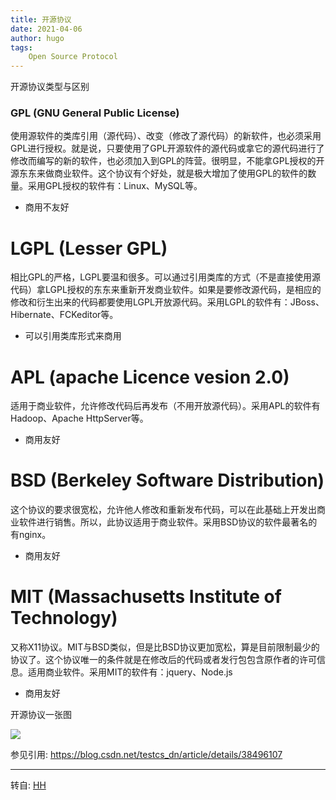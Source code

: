 ```yaml
---
title: 开源协议
date: 2021-04-06
author: hugo
tags:
    Open Source Protocol
---
```


开源协议类型与区别


### GPL (GNU General Public License)

使用源软件的类库引用（源代码）、改变（修改了源代码）的新软件，也必须采用GPL进行授权。就是说，只要使用了GPL开源软件的源代码或拿它的源代码进行了修改而编写的新的软件，也必须加入到GPL的阵营。很明显，不能拿GPL授权的开源东东来做商业软件。这个协议有个好处，就是极大增加了使用GPL的软件的数量。采用GPL授权的软件有：Linux、MySQL等。

* 商用不友好

# LGPL (Lesser GPL)

相比GPL的严格，LGPL要温和很多。可以通过引用类库的方式（不是直接使用源代码）拿LGPL授权的东东来重新开发商业软件。如果是要修改源代码，是相应的修改和衍生出来的代码都要使用LGPL开放源代码。采用LGPL的软件有：JBoss、Hibernate、FCKeditor等。

* 可以引用类库形式来商用

# APL (apache Licence vesion 2.0)

适用于商业软件，允许修改代码后再发布（不用开放源代码）。采用APL的软件有Hadoop、Apache HttpServer等。

* 商用友好

# BSD (Berkeley Software Distribution)

这个协议的要求很宽松，允许他人修改和重新发布代码，可以在此基础上开发出商业软件进行销售。所以，此协议适用于商业软件。采用BSD协议的软件最著名的有nginx。

* 商用友好

# MIT (Massachusetts Institute of Technology)

又称X11协议。MIT与BSD类似，但是比BSD协议更加宽松，算是目前限制最少的协议了。这个协议唯一的条件就是在修改后的代码或者发行包包含原作者的许可信息。适用商业软件。采用MIT的软件有：jquery、Node.js

* 商用友好


开源协议一张图

![](@assets/202104/protocols.jpg)

参见引用: https://blog.csdn.net/testcs_dn/article/details/38496107

---
转自: [HH](http://www.hugohuang.xyz/)
